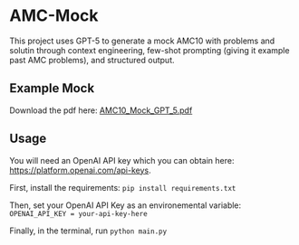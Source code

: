 # AMC-Mock
This project uses GPT-5 to generate a mock AMC10 with problems and solutin through context engineering, few-shot prompting (giving it example past AMC problems), and structured output.

## Example Mock
Download the pdf here: [AMC10_Mock_GPT_5.pdf](https://github.com/user-attachments/files/21675239/AMC10_Mock_GPT_5.1.pdf)

## Usage
You will need an OpenAI API key which you can obtain here: https://platform.openai.com/api-keys.

First, install the requirements:
```pip install requirements.txt```

Then, set your OpenAI API Key as an environemental variable:
```OPENAI_API_KEY = your-api-key-here```

Finally, in the terminal, run
```python main.py```
